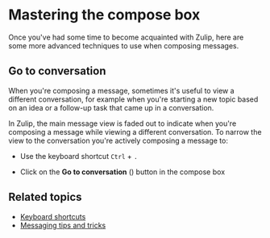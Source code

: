 # Mastering the compose box

Once you've had some time to become acquainted with Zulip, here are some
more advanced techniques to use when composing messages.

## Go to conversation

When you're composing a message, sometimes it's useful to view a
different conversation, for example when you're starting a new topic
based on an idea or a follow-up task that came up in a conversation.

In Zulip, the main message view is faded out to indicate when you're
composing a message while viewing a different conversation.
To narrow the view to the conversation you're actively composing a
message to:

 * Use the keyboard shortcut `Ctrl` + `.`

 * Click on the **Go to conversation**
   (<i class="zulip-icon zulip-icon-arrow-left-circle"></i>) button in
   the compose box

## Related topics

* [Keyboard shortcuts](/help/keyboard-shortcuts)
* [Messaging tips and tricks](/help/messaging-tips)
